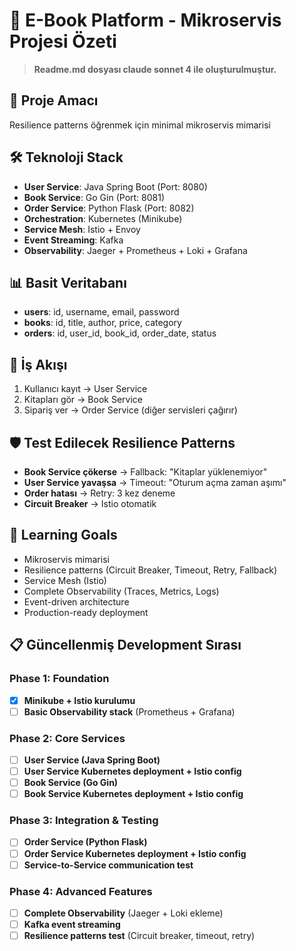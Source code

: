# 🚀 E-Book Platform - Mikroservis Projesi Özeti

> **Readme.md dosyası claude sonnet 4 ile oluşturulmuştur.**

## 🎯 Proje Amacı
Resilience patterns öğrenmek için minimal mikroservis mimarisi

## 🛠️ Teknoloji Stack
* **User Service**: Java Spring Boot (Port: 8080)
* **Book Service**: Go Gin (Port: 8081)
* **Order Service**: Python Flask (Port: 8082)
* **Orchestration**: Kubernetes (Minikube)
* **Service Mesh**: Istio + Envoy
* **Event Streaming**: Kafka
* **Observability**: Jaeger + Prometheus + Loki + Grafana

## 📊 Basit Veritabanı
* **users**: id, username, email, password
* **books**: id, title, author, price, category
* **orders**: id, user_id, book_id, order_date, status

## 🔄 İş Akışı
1. Kullanıcı kayıt → User Service
2. Kitapları gör → Book Service
3. Sipariş ver → Order Service (diğer servisleri çağırır)

## 🛡️ Test Edilecek Resilience Patterns
* **Book Service çökerse** → Fallback: "Kitaplar yüklenemiyor"
* **User Service yavaşsa** → Timeout: "Oturum açma zaman aşımı"
* **Order hatası** → Retry: 3 kez deneme
* **Circuit Breaker** → Istio otomatik

## 🎯 Learning Goals
* Mikroservis mimarisi
* Resilience patterns (Circuit Breaker, Timeout, Retry, Fallback)
* Service Mesh (Istio)
* Complete Observability (Traces, Metrics, Logs)
* Event-driven architecture
* Production-ready deployment

## 📋 Güncellenmiş Development Sırası

### **Phase 1: Foundation** 
* [x] **Minikube + Istio kurulumu**
* [ ] **Basic Observability stack** (Prometheus + Grafana)

### **Phase 2: Core Services**
* [ ] **User Service (Java Spring Boot)**
* [ ] **User Service Kubernetes deployment + Istio config**
* [ ] **Book Service (Go Gin)** 
* [ ] **Book Service Kubernetes deployment + Istio config**

### **Phase 3: Integration & Testing**
* [ ] **Order Service (Python Flask)**
* [ ] **Order Service Kubernetes deployment + Istio config**
* [ ] **Service-to-Service communication test**

### **Phase 4: Advanced Features**
* [ ] **Complete Observability** (Jaeger + Loki ekleme)
* [ ] **Kafka event streaming**
* [ ] **Resilience patterns test** (Circuit breaker, timeout, retry)
